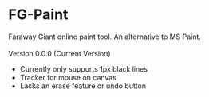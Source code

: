 # FG-Paint
Faraway Giant online paint tool. An alternative to MS Paint.<br>
<br>
Version 0.0.0 (Current Version)
<br>
- Currently only supports 1px black lines
- Tracker for mouse on canvas
- Lacks an erase feature or undo button
